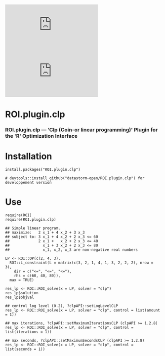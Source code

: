 [![CRAN Status Badge](http://www.r-pkg.org/badges/version/ROI.plugin.clp)](http://cran.r-project.org/package=ROI.plugin.clp) 
[![CRAN Downloads Badge](https://cranlogs.r-pkg.org/badges/ROI.plugin.clp)](http://cran.r-project.org/package=ROI.plugin.clp)

# ROI.plugin.clp

### ROI.plugin.clp — 'Clp (Coin-or linear programming)' Plugin for the 'R' Optimization Interface

# Installation

```` 
install.packages("ROI.plugin.clp")

# devtools::install_github("datastorm-open/ROI.plugin.clp") for developpement version
````

# Use

````
require(ROI)
require(ROI.plugin.clp)

## Simple linear program.
## maximize:   2 x_1 + 4 x_2 + 3 x_3
## subject to: 3 x_1 + 4 x_2 + 2 x_3 <= 60
##             2 x_1 +   x_2 + 2 x_3 <= 40
##               x_1 + 3 x_2 + 2 x_3 <= 80
##               x_1, x_2, x_3 are non-negative real numbers

LP <- ROI::OP(c(2, 4, 3),
  ROI::L_constraint(L = matrix(c(3, 2, 1, 4, 1, 3, 2, 2, 2), nrow = 3),
    dir = c("<=", "<=", "<="),
    rhs = c(60, 40, 80)),
  max = TRUE)
  
res_lp <- ROI::ROI_solve(x = LP, solver = "clp")
res_lp$solution
res_lp$objval

## control log level (0.2), ?clpAPI::setLogLevelCLP
res_lp <- ROI::ROI_solve(x = LP, solver = "clp", control = list(amount = 1))

## max iterations, ?clpAPI::setMaximumIterationsCLP (clpAPI >= 1.2.8)
res_lp <- ROI::ROI_solve(x = LP, solver = "clp", control = list(iterations = 1))

## max seconds, ?clpAPI::setMaximumSecondsCLP (clpAPI >= 1.2.8)
res_lp <- ROI::ROI_solve(x = LP, solver = "clp", control = list(seconds = 1))

````
